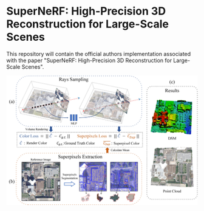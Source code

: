 # SuperNeRF: High-Precision 3D Reconstruction for Large-Scale Scenes
This repository will contain the official authors implementation associated with the paper "SuperNeRF: High-Precision 3D Reconstruction for Large-Scale Scenes". 

![pipeline](https://github.com/xczbecalm/supernerf/blob/main/pipeline.jpg)
